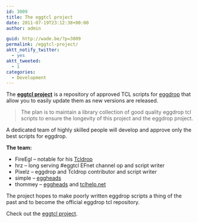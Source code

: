 ```yaml
---
id: 3009
title: The eggtcl project
date: 2011-07-19T23:12:38+00:00
author: admin

guid: http://wade.be/?p=3009
permalink: /eggtcl-project/
aktt_notify_twitter:
  - yes
aktt_tweeted:
  - 1
categories:
  - Development
---
```

<p class="lead">
  The <a href="http://eggtcl.github.io/"><strong>eggtcl project</strong></a> is a repository of approved TCL scripts for <a href="http://www.eggdrop.org/">eggdrop</a> that allow you to easily update them as new versions are released.
</p>

> The plan is to maintain a library collection of good quality eggdrop tcl scripts to ensure the longevity of this project and the eggdrop project.

<!--more-->A dedicated team of highly skilled people will develop and approve only the best scripts for eggdrop.

**The team:**

  * FireEgl &#8211; notable for his [Tcldrop](http://www.tcldrop.us/)
  * hrz &#8211; long serving #eggtcl EFnet channel op and script writer
  * Pixelz &#8211; eggdrop and Tcldrop contributor and script writer
  * simple &#8211; [eggheads](http://www.eggheads.org/)
  * thommey &#8211; [eggheads](http://www.eggheads.org/) and [tclhelp.net](http://www.tclhelp.net/)

The project hopes to make poorly written eggdrop scripts a thing of the past and to become the official eggdrop tcl repository.

Check out the [eggtcl project](http://eggtcl.github.io/).